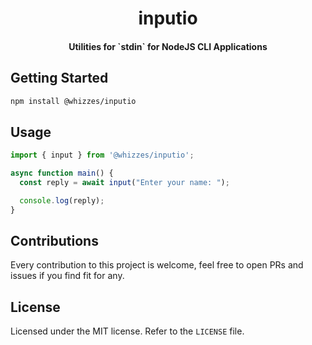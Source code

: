 <div>
  <h1 align="center">inputio</h1>
  <h4 align="center">Utilities for `stdin` for NodeJS CLI Applications</h4>
</div>

## Getting Started

```bash
npm install @whizzes/inputio
```

## Usage

```javascript
import { input } from '@whizzes/inputio';

async function main() {
  const reply = await input("Enter your name: ");

  console.log(reply);
}
```

## Contributions

Every contribution to this project is welcome, feel free to open PRs and issues
if you find fit for any.

## License

Licensed under the MIT license. Refer to the `LICENSE` file.
